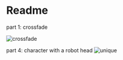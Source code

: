 # Readme
part 1: crossfade

![crossfade](https://user-images.githubusercontent.com/78485605/142776944-1e011c17-8053-44da-ab6c-187b513cf1f9.gif)

part 4: character with a robot head
![unique](https://user-images.githubusercontent.com/78485605/142776954-bc76c8ba-c1dd-4769-a1bb-a280323cabcd.gif)
